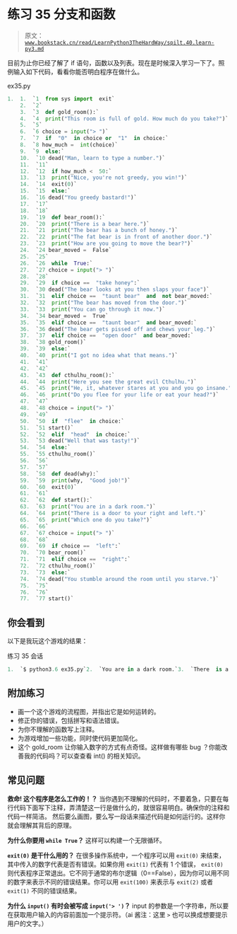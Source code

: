 # 练习 35 分支和函数

> 原文：[`www.bookstack.cn/read/LearnPython3TheHardWay/spilt.40.learn-py3.md`](https://www.bookstack.cn/read/LearnPython3TheHardWay/spilt.40.learn-py3.md)

目前为止你已经了解了 if 语句，函数以及列表。现在是时候深入学习一下了。照例输入如下代码，看看你能否明白程序在做什么。

ex35.py

```py
1.  1.  `1  from sys import  exit`
    2.  `2`
    3.  `3  def gold_room():`
    4.  `4  print("This room is full of gold. How much do you take?")`
    5.  `5`
    6.  `6 choice = input("> ")`
    7.  `7  if  "0"  in choice or  "1"  in choice:`
    8.  `8 how_much =  int(choice)`
    9.  `9  else:`
    10.  `10 dead("Man, learn to type a number.")`
    11.  `11`
    12.  `12  if how_much <  50:`
    13.  `13  print("Nice, you're not greedy, you win!")`
    14.  `14  exit(0)`
    15.  `15  else:`
    16.  `16 dead("You greedy bastard!")`
    17.  `17`
    18.  `18`
    19.  `19  def bear_room():`
    20.  `20  print("There is a bear here.")`
    21.  `21  print("The bear has a bunch of honey.")`
    22.  `22  print("The fat bear is in front of another door.")`
    23.  `23  print("How are you going to move the bear?")`
    24.  `24 bear_moved =  False`
    25.  `25`
    26.  `26  while  True:`
    27.  `27 choice = input("> ")`
    28.  `28`
    29.  `29  if choice ==  "take honey":`
    30.  `30 dead("The bear looks at you then slaps your face")`
    31.  `31  elif choice ==  "taunt bear"  and  not bear_moved:`
    32.  `32  print("The bear has moved from the door.")`
    33.  `33  print("You can go through it now.")`
    34.  `34 bear_moved =  True`
    35.  `35  elif choice ==  "taunt bear"  and bear_moved:`
    36.  `36 dead("The bear gets pissed off and chews your leg.")`
    37.  `37  elif choice ==  "open door"  and bear_moved:`
    38.  `38 gold_room()`
    39.  `39  else:`
    40.  `40  print("I got no idea what that means.")`
    41.  `41`
    42.  `42`
    43.  `43  def cthulhu_room():`
    44.  `44  print("Here you see the great evil Cthulhu.")`
    45.  `45  print("He, it, whatever stares at you and you go insane.")`
    46.  `46  print("Do you flee for your life or eat your head?")`
    47.  `47`
    48.  `48 choice = input("> ")`
    49.  `49`
    50.  `50  if  "flee"  in choice:`
    51.  `51 start()`
    52.  `52  elif  "head"  in choice:`
    53.  `53 dead("Well that was tasty!")`
    54.  `54  else:`
    55.  `55 cthulhu_room()`
    56.  `56`
    57.  `57`
    58.  `58  def dead(why):`
    59.  `59  print(why,  "Good job!")`
    60.  `60  exit(0)`
    61.  `61`
    62.  `62  def start():`
    63.  `63  print("You are in a dark room.")`
    64.  `64  print("There is a door to your right and left.")`
    65.  `65  print("Which one do you take?")`
    66.  `66`
    67.  `67 choice = input("> ")`
    68.  `68`
    69.  `69  if choice ==  "left":`
    70.  `70 bear_room()`
    71.  `71  elif choice ==  "right":`
    72.  `72 cthulhu_room()`
    73.  `73  else:`
    74.  `74 dead("You stumble around the room until you starve.")`
    75.  `75`
    76.  `76`
    77.  `77 start()`
```

## 你会看到

以下是我玩这个游戏的结果：

练习 35 会话

```py
1.  `$ python3.6 ex35.py`2.  `You are in a dark room.`3.  `There  is a door to your right and left.  Which one do you take?`4.  `> left`5.  `There  is a bear here.`6.  `The bear has a bunch of honey.`7.  `The fat bear is  in front of another door.  How are you going to move the bear?`8.  `> taunt bear`9.  `The bear has moved from the door.  You can go through it now.`10.  `> open door`11.  `This room is full of gold.  How much do you take?`12.  `>  1000`13.  `You greedy bastard!  Good job!`
```

## 附加练习

*   画一个这个游戏的流程图，并指出它是如何运转的。
*   修正你的错误，包括拼写和语法错误。
*   为你不理解的函数写上注释。
*   为游戏增加一些功能，同时使代码更加简化。
*   这个 gold_room 让你输入数字的方式有点奇怪。这样做有哪些 bug ？你能改善我的代码吗？可以查查看 int() 的相关知识。

## 常见问题

**救命! 这个程序是怎么工作的！？** 当你遇到不理解的代码时，不要着急，只要在每行代码下面写下注释，弄清楚这一行是做什么的，就很容易明白。确保你的注释和代码一样简洁。 然后要么画图，要么写一段话来描述代码是如何运行的。这样你就会理解其背后的原理。

**为什么你要用 `while True`？** 这样可以构建一个无限循环。

**`exit(0)` 是干什么用的？** 在很多操作系统中，一个程序可以用 `exit(0)` 来结束，其中传入的数字代表是否有错误。如果你用 `exit(1)` 代表有 1 个错误， `exit(0)` 则代表程序正常退出。它不同于通常的布尔逻辑（0==False），因为你可以用不同的数字来表示不同的错误结果。你可以用 `exit(100)` 来表示与 `exit(2)` 或者 `exit(1)` 不同的错误结果。

**为什么 `input()` 有时会被写成 `input('> ')`？** input 的参数是一个字符串，所以要在获取用户输入的内容前面加一个提示符。（ai 酱注：这里 `>` 也可以换成想要提示用户的文字。）